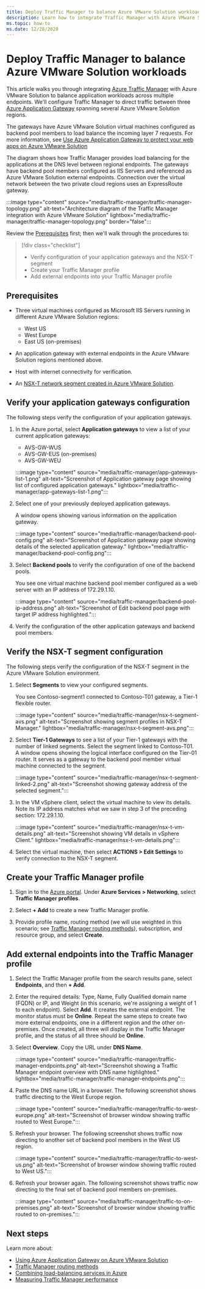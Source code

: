 ```yaml
---
title: Deploy Traffic Manager to balance Azure VMware Solution workloads
description: Learn how to integrate Traffic Manager with Azure VMware Solution to balance application workloads across multiple endpoints in different regions.
ms.topic: how-to
ms.date: 12/28/2020
---
```


# Deploy Traffic Manager to balance Azure VMware Solution workloads

This article walks you through integrating [Azure Traffic Manager](../traffic-manager/traffic-manager-overview.md) with Azure VMware Solution to balance application workloads across multiple endpoints. We'll configure Traffic Manager to direct traffic between three [Azure Application Gateway](../application-gateway/overview.md) spanning several Azure VMware Solution regions. 

The gateways have Azure VMware Solution virtual machines configured as backend pool members to load balance the incoming layer 7 requests. For more information, see [Use Azure Application Gateway to protect your web apps on Azure VMware Solution](protect-azure-vmware-solution-with-application-gateway.md)

The diagram shows how Traffic Manager provides load balancing for the applications at the DNS level between regional endpoints. The gateways have backend pool members configured as IIS Servers and referenced as Azure VMware Solution external endpoints. Connection over the virtual network between the two private cloud regions uses an ExpressRoute gateway.   

:::image type="content" source="media/traffic-manager/traffic-manager-topology.png" alt-text="Architecture diagram of the Traffic Manager integration with Azure VMware Solution" lightbox="media/traffic-manager/traffic-manager-topology.png" border="false":::

Review the [Prerequisites](#prerequisites) first; then we'll walk through the procedures to:

> [!div class="checklist"]
> * Verify configuration of your application gateways and the NSX-T segment
> * Create your Traffic Manager profile
> * Add external endpoints into your Traffic Manager profile

## Prerequisites

- Three virtual machines configured as Microsoft IIS Servers running in different Azure VMware Solution regions: 
   - West US
   - West Europe
   - East US (on-premises) 

- An application gateway with external endpoints in the Azure VMware Solution regions mentioned above.

- Host with internet connectivity for verification. 

- An [NSX-T network segment created in Azure VMware Solution](tutorial-nsx-t-network-segment.md).

## Verify your application gateways configuration

The following steps verify the configuration of your application gateways.

1. In the Azure portal, select **Application gateways** to view a list of your current application gateways:

   - AVS-GW-WUS
   - AVS-GW-EUS (on-premises)
   - AVS-GW-WEU

   :::image type="content" source="media/traffic-manager/app-gateways-list-1.png" alt-text="Screenshot of Application gateway page showing list of configured application gateways." lightbox="media/traffic-manager/app-gateways-list-1.png":::

1. Select one of your previously deployed application gateways. 

   A window opens showing various information on the application gateway. 

   :::image type="content" source="media/traffic-manager/backend-pool-config.png" alt-text="Screenshot of Application gateway page showing details of the selected application gateway." lightbox="media/traffic-manager/backend-pool-config.png":::

1. Select **Backend pools** to verify the configuration of one of the backend pools.  
 
   You see one virtual machine backend pool member configured as a web server with an IP address of 172.29.1.10.
 
   :::image type="content" source="media/traffic-manager/backend-pool-ip-address.png" alt-text="Screenshot of Edit backend pool page with target IP address highlighted.":::

1. Verify the configuration of the other application gateways and backend pool members. 

## Verify the NSX-T segment configuration

The following steps verify the configuration of the NSX-T segment in the Azure VMware Solution environment.

1. Select **Segments** to view your configured segments. 
   
   You see Contoso-segment1 connected to Contoso-T01 gateway, a Tier-1 flexible router.

   :::image type="content" source="media/traffic-manager/nsx-t-segment-avs.png" alt-text="Screenshot showing segment profiles in NSX-T Manager." lightbox="media/traffic-manager/nsx-t-segment-avs.png":::    

2. Select **Tier-1 Gateways** to see a list of your Tier-1 gateways with the number of linked segments. Select the segment linked to Contoso-T01. A window opens showing the logical interface configured on the Tier-01 router. It serves as a gateway to the backend pool member virtual machine connected to the segment.

   :::image type="content" source="media/traffic-manager/nsx-t-segment-linked-2.png" alt-text="Screenshot showing gateway address of the selected segment.":::    

3. In the VM vSphere client, select the virtual machine to view its details. Note its IP address matches what we saw in step 3 of the preceding section: 172.29.1.10.

    :::image type="content" source="media/traffic-manager/nsx-t-vm-details.png" alt-text="Screenshot showing VM details in vSphere Client." lightbox="media/traffic-manager/nsx-t-vm-details.png":::    

4. Select the virtual machine, then select **ACTIONS > Edit Settings** to verify connection to the NSX-T segment.

## Create your Traffic Manager profile

1. Sign in to the [Azure portal](https://rc.portal.azure.com/#home). Under **Azure Services > Networking**, select **Traffic Manager profiles**.

2. Select **+ Add** to create a new Traffic Manager profile.
 
3. Provide profile name, routing method (we will use weighted in this scenario; see [Traffic Manager routing methods](../traffic-manager/traffic-manager-routing-methods.md)), subscription, and resource group, and select **Create**.

## Add external endpoints into the Traffic Manager profile

1. Select the Traffic Manager profile from the search results pane, select **Endpoints**, and then **+ Add**.

2. Enter the required details: Type, Name, Fully Qualified domain name (FQDN) or IP, and Weight (in this scenario, we're assigning a weight of 1 to each endpoint). Select **Add**. It creates the external endpoint. The monitor status must be **Online**. Repeat the same steps to create two more external endpoints, one in a different region and the other on-premises. Once created, all three will display in the Traffic Manager profile, and the status of all three should be **Online**.

3. Select **Overview**. Copy the URL under **DNS Name**.

   :::image type="content" source="media/traffic-manager/traffic-manager-endpoints.png" alt-text="Screenshot showing a Traffic Manager endpoint overview with DNS name highlighted." lightbox="media/traffic-manager/traffic-manager-endpoints.png"::: 

4. Paste the DNS name URL in a  browser. The following screenshot shows traffic directing to the West Europe region.

   :::image type="content" source="media/traffic-manager/traffic-to-west-europe.png" alt-text="Screenshot of browser window showing traffic routed to West Europe."::: 

5. Refresh your browser. The following screenshot shows traffic now directing to another set of backend pool members in the West US region.

   :::image type="content" source="media/traffic-manager/traffic-to-west-us.png" alt-text="Screenshot of browser window showing traffic routed to West US."::: 

6. Refresh your browser again. The following screenshot shows traffic now directing to the final set of backend pool members on-premises.

   :::image type="content" source="media/traffic-manager/traffic-to-on-premises.png" alt-text="Screenshot of browser window showing traffic routed to on-premises.":::

## Next steps

Learn more about:

- [Using Azure Application Gateway on Azure VMware Solution](protect-azure-vmware-solution-with-application-gateway.md)
- [Traffic Manager routing methods](../traffic-manager/traffic-manager-routing-methods.md)
- [Combining load-balancing services in Azure](../traffic-manager/traffic-manager-load-balancing-azure.md)
- [Measuring Traffic Manager performance](../traffic-manager/traffic-manager-performance-considerations.md)

